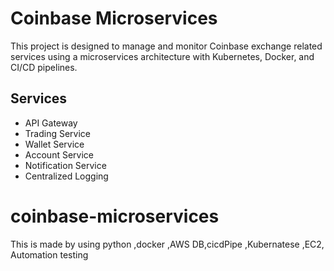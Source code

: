 # Coinbase Microservices

This project is designed to manage and monitor Coinbase exchange related services using a microservices architecture with Kubernetes, Docker, and CI/CD pipelines.

## Services

- API Gateway
- Trading Service
- Wallet Service
- Account Service
- Notification Service
- Centralized Logging
# coinbase-microservices
This is made by using  python ,docker ,AWS DB,cicdPipe ,Kubernatese ,EC2, Automation testing
